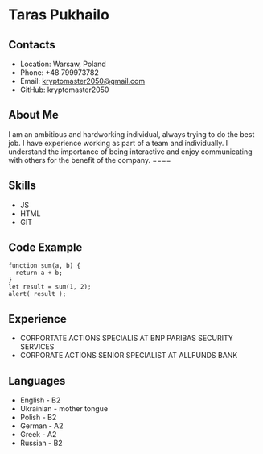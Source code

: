 # **Taras Pukhailo** 
## **Contacts**
* Location: Warsaw, Poland
* Phone: +48 799973782
* Email: kryptomaster2050@gmail.com
* GitHub: kryptomaster2050
## **About Me** 
I am an ambitious and hardworking individual, always trying to do the best job. I have experience working as part of a team and individually. I understand the importance of being interactive and enjoy communicating with others for the benefit of the company. ====
## **Skills** 
* JS
* HTML
* GIT 
## **Code Example** 
```
function sum(a, b) {
  return a + b;
}
let result = sum(1, 2);
alert( result );
```
## **Experience** 
* CORPORTATE ACTIONS SPECIALIS AT BNP PARIBAS SECURITY SERVICES
* CORPORATE ACTIONS SENIOR SPECIALIST AT ALLFUNDS BANK
## **Languages** 
* English - B2
* Ukrainian - mother tongue
* Polish - B2
* German - A2
* Greek - A2
* Russian - B2
